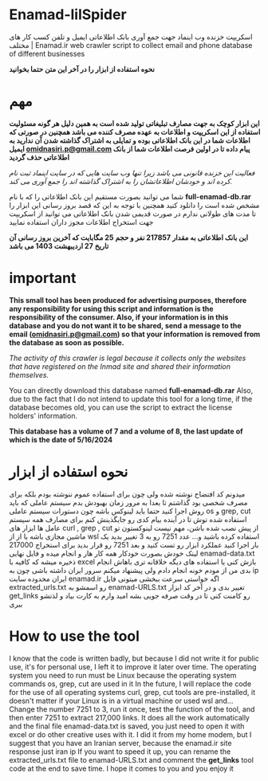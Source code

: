 # Enamad-lilSpider
اسکریپت خزنده وب اینماد جهت جمع آوری بانک اطلاعاتی ایمیل و تلفن کسب کار های مختلف | Enamad.ir web crawler script to collect email and phone database of different businesses

**نحوه استفاده از ابزار را در آخر این متن حتما بخوانید**

# مهم
 **این ابزار کوچک به جهت مصارف تبلیغاتی تولید شده است به همین دلیل هر گونه مسئولیت استفاده از این اسکریپت و اطلاعات به عهده مصرف کننده می باشد
همچنین در صورتی که اطلاعات شما در این بانک اطلاعاتی بوده و تمایلی به اشتراک گذاشته شدن آن ندارید به ایمیل omidnasiri.p@gmail.com پیام داده تا در اولین فرصت اطلاعات شما از بانک اطلاعاتی حذف گردید**

_فعالیت این خزنده قانونی می باشد زیرا تنها وب سایت هایی که در سایت اینماد ثبت نام کرده اند و خودشان اطلاعاتشان را به اشتراک گذاشته اند را جمع آوری می کند._

شما می توانید بصورت مستقیم این بانک اطلاعاتی را که با نام **full-enamad-db.rar** مشخص شده است را دانلود کنید
همچنین با توجه به این که قصد بروز رسانی این ابزار را تا مدت های طولانی ندارم در صورت قدیمی شدن بانک اطلاعاتی می توانید از اسکریپت جهت استخراج اطلاعات مجوز داران استفاده نمایید

**این بانک اطلاعاتی به مقدار 217857 نفر و حجم 25 مگابایت که آخرین بروز رسانی آن تاریخ 27 اردیبهشت 1403 می باشد**

# important
**This small tool has been produced for advertising purposes, therefore any responsibility for using this script and information is the responsibility of the consumer.
Also, if your information is in this database and you do not want it to be shared, send a message to the email (omidnasiri.p@gmail.com) so that your information is removed from the database as soon as possible.**

_The activity of this crawler is legal because it collects only the websites that have registered on the Inmad site and shared their information themselves._

You can directly download this database named **full-enamad-db.rar**
Also, due to the fact that I do not intend to update this tool for a long time, if the database becomes old, you can use the script to extract the license holders' information.

**This database has a volume of 7 and a volume of 8, the last update of which is the date of 5/16/2024**


# نحوه استفاده از ابزار
میدونم کد افتضاح نوشته شده ولی چون برای استفاده عموم ننوشته بودم بلکه برای مصرف شخصی بود گذاشتم تا بعدا به مرور زمان بهبودش بدم
سیستم عاملی که باید روش اجرا کنید حتما باید لینوکس باشه چون دستورات سیستم عاملی os و grep, cut استفاده شده توش
تا در آینده بیام کدی رو جایگذینش کنم برای مصارف همه سیستم عامل ها
ابزار های curl , grep , cut از پیش نصب شده باشن، مهم نیست لینوکستون تو ماشین مجازی باشه یا از از wsl استفاده کرده باشید و...
عدد 7251 رو به 3 تغییر بدید یک بار اجرا کنید عملکرد ابزار رو تست کنید و بعد 7251 رو قرار بدید برای استخراج 217000 لینک
خودش بصورت خودکار همه کار هار و انجام میده و فایل نهایی enamad-data.txt ذخیره میشه که کافیه با excel بازش کنی یا استفاده های دیگه خلاقانه تری باهاش انجام بدی
من از مودم خونه انجام دادم ولی پیشنهاد میکنم سرور ایران داشته باشی چون به ip ایران محدوده سایت enamad.ir
اگه خواستی سرعت ببخشی میتونی فایل extracted_urls.txt رو اسمشو به enamad-URLS.txt تغییر بدی و در آخر کد ابزار get_links رو کامنت کنی تا در وقت صرفه جویی بشه
امید وارم به کارت بیاد و لذتشو ببری



# How to use the tool
I know that the code is written badly, but because I did not write it for public use, it's for personal use, I left it to improve it later over time.
The operating system you need to run must be Linux because the operating system commands os, grep, cut are used in it
In the future, I will replace the code for the use of all operating systems
curl, grep, cut tools are pre-installed, it doesn't matter if your Linux is in a virtual machine or used wsl and...
Change the number 7251 to 3, run it once, test the function of the tool, and then enter 7251 to extract 217,000 links.
It does all the work automatically and the final file enamad-data.txt is saved, you just need to open it with excel or do other creative uses with it.
I did it from my home modem, but I suggest that you have an Iranian server, because the enamad.ir site response just iran ip
If you want to speed it up, you can rename the extracted_urls.txt file to enamad-URLS.txt and comment the **get_links** tool code at the end to save time.
I hope it comes to you and you enjoy it
